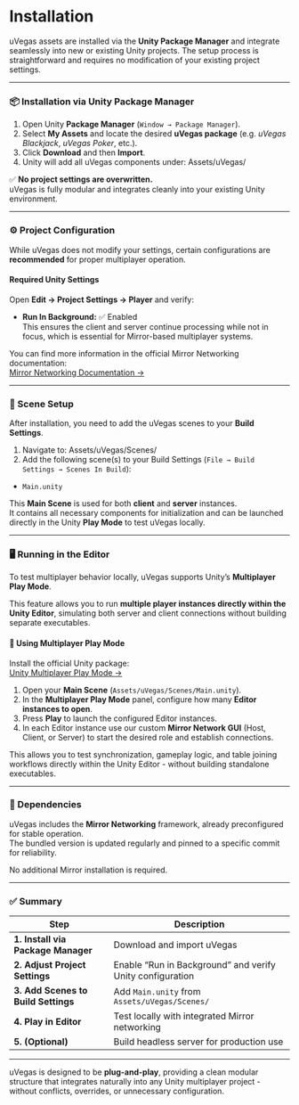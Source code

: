 # Installation

uVegas assets are installed via the **Unity Package Manager** and integrate seamlessly into new or existing Unity projects. The setup process is straightforward and requires no modification of your existing project settings.

***

### 📦 Installation via Unity Package Manager

1. Open Unity **Package Manager** (`Window → Package Manager`).
2. Select **My Assets** and locate the desired **uVegas package** (e.g. _uVegas Blackjack_, _uVegas Poker_, etc.).
3. Click **Download** and then **Import**.
4. Unity will add all uVegas components under: Assets/uVegas/

✅ **No project settings are overwritten.**\
uVegas is fully modular and integrates cleanly into your existing Unity environment.

***

### ⚙️ Project Configuration

While uVegas does not modify your settings, certain configurations are **recommended** for proper multiplayer operation.

#### Required Unity Settings

Open **Edit → Project Settings → Player** and verify:

* **Run In Background:** ✅ Enabled\
  This ensures the client and server continue processing while not in focus, which is essential for Mirror-based multiplayer systems.

You can find more information in the official Mirror Networking documentation:\
[Mirror Networking Documentation →](https://mirror-networking.gitbook.io/docs/)

***

### 🧩 Scene Setup

After installation, you need to add the uVegas scenes to your **Build Settings**.

1. Navigate to: Assets/uVegas/Scenes/
2. Add the following scene(s) to your Build Settings (`File → Build Settings → Scenes In Build`):

* `Main.unity`

This **Main Scene** is used for both **client** and **server** instances.\
It contains all necessary components for initialization and can be launched directly in the Unity **Play Mode** to test uVegas locally.

***

### 🖥️ Running in the Editor

To test multiplayer behavior locally, uVegas supports Unity’s **Multiplayer Play Mode**.

This feature allows you to run **multiple player instances directly within the Unity Editor**, simulating both server and client connections without building separate executables.

#### 🧪 Using Multiplayer Play Mode

Install the official Unity package:\
[Unity Multiplayer Play Mode →](https://docs.unity3d.com/Packages/com.unity.multiplayer.playmode@latest)

1. Open your **Main Scene** (`Assets/uVegas/Scenes/Main.unity`).
2. In the **Multiplayer Play Mode** panel, configure how many **Editor instances to open**.
3. Press **Play** to launch the configured Editor instances.
4. In each Editor instance use our custom **Mirror Network GUI** (Host, Client, or Server) to start the desired role and establish connections.

This allows you to test synchronization, gameplay logic, and table joining workflows directly within the Unity Editor - without building standalone executables.

***

### 🔗 Dependencies

uVegas includes the **Mirror Networking** framework, already preconfigured for stable operation.\
The bundled version is updated regularly and pinned to a specific commit for reliability.

No additional Mirror installation is required.

***

### ✅ Summary

| Step                                | Description                                               |
| ----------------------------------- | --------------------------------------------------------- |
| **1. Install via Package Manager**  | Download and import uVegas                                |
| **2. Adjust Project Settings**      | Enable “Run in Background” and verify Unity configuration |
| **3. Add Scenes to Build Settings** | Add `Main.unity` from `Assets/uVegas/Scenes/`             |
| **4. Play in Editor**               | Test locally with integrated Mirror networking            |
| **5. (Optional)**                   | Build headless server for production use                  |

***

uVegas is designed to be **plug-and-play**, providing a clean modular structure that integrates naturally into any Unity multiplayer project - without conflicts, overrides, or unnecessary configuration.
